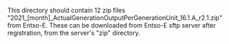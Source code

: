 This directory should contain 12 zip files "2021_[month]_ActualGenerationOutputPerGenerationUnit_16.1.A_r2.1.zip" from Entso-E. These can be downloaded from Entso-E sftp server after registration, from the server's "zip" directory.